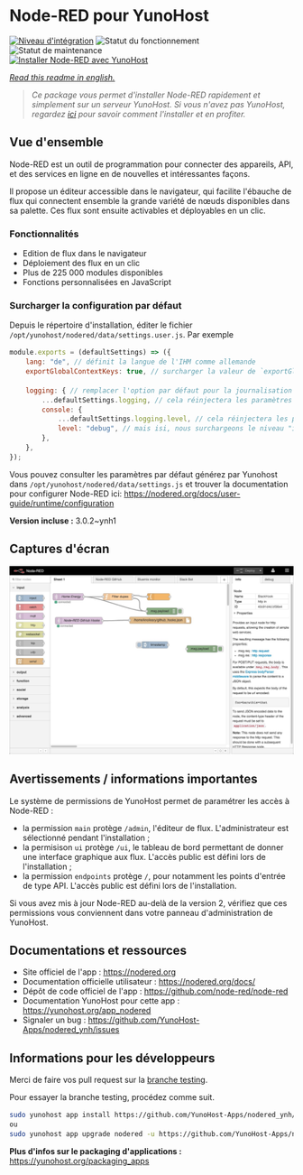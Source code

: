 <!--
N.B.: This README was automatically generated by https://github.com/YunoHost/apps/tree/master/tools/README-generator
It shall NOT be edited by hand.
-->

# Node-RED pour YunoHost

[![Niveau d'intégration](https://dash.yunohost.org/integration/nodered.svg)](https://dash.yunohost.org/appci/app/nodered) ![Statut du fonctionnement](https://ci-apps.yunohost.org/ci/badges/nodered.status.svg) ![Statut de maintenance](https://ci-apps.yunohost.org/ci/badges/nodered.maintain.svg)  
[![Installer Node-RED avec YunoHost](https://install-app.yunohost.org/install-with-yunohost.svg)](https://install-app.yunohost.org/?app=nodered)

*[Read this readme in english.](./README.md)*

> *Ce package vous permet d'installer Node-RED rapidement et simplement sur un serveur YunoHost.
Si vous n'avez pas YunoHost, regardez [ici](https://yunohost.org/#/install) pour savoir comment l'installer et en profiter.*

## Vue d'ensemble

Node-RED est un outil de programmation pour connecter des appareils, API, et des services en ligne en de nouvelles et intéressantes façons.

Il propose un éditeur accessible dans le navigateur, qui facilite l'ébauche de flux qui connectent ensemble la grande variété de nœuds disponibles dans sa palette. Ces flux sont ensuite activables et déployables en un clic.

### Fonctionnalités

- Edition de flux dans le navigateur
- Déploiement des flux en un clic
- Plus de 225 000 modules disponibles
- Fonctions personnalisées en JavaScript


### Surcharger la configuration par défaut

Depuis le répertoire d'installation, éditer le fichier `/opt/yunohost/nodered/data/settings.user.js`. Par exemple

```js
module.exports = (defaultSettings) => ({
    lang: "de", // définit la langue de l'IHM comme allemande
    exportGlobalContextKeys: true, // surcharger la valeur de `exportGlobalContextKeys`

    logging: { // remplacer l'option par défaut pour la journalisation (logging)
        ...defaultSettings.logging, // cela réinjectera les paramètres par défaut dans `logging`
        console: {
            ...defaultSettings.logging.level, // cela réinjectera les paramètres par défaut dans `logging.console`
            level: "debug", // mais isi, nous surchargeons le niveau "info" par "debug"
        },
    },
});
```

Vous pouvez consulter les paramètres par défaut générez par Yunohost dans `/opt/yunohost/nodered/data/settings.js` et trouver la documentation pour configurer Node-RED ici: https://nodered.org/docs/user-guide/runtime/configuration


**Version incluse :** 3.0.2~ynh1

## Captures d'écran

![Capture d'écran de Node-RED](./doc/screenshots/screenshot.jpg)

## Avertissements / informations importantes

Le système de permissions de YunoHost permet de paramétrer les accès à Node-RED :
* la permission `main` protège `/admin`, l'éditeur de flux. L'administrateur est sélectionné pendant l'installation ;
* la permisison `ui` protège `/ui`, le tableau de bord permettant de donner une interface graphique aux flux. L'accès public est défini lors de l'installation ;
* la permission `endpoints` protège `/`, pour notamment les points d'entrée de type API. L'accès public est défini lors de l'installation.

Si vous avez mis à jour Node-RED au-delà de la version 2, vérifiez que ces permissions vous conviennent dans votre panneau d'administration de YunoHost.

## Documentations et ressources

* Site officiel de l'app : <https://nodered.org>
* Documentation officielle utilisateur : <https://nodered.org/docs/>
* Dépôt de code officiel de l'app : <https://github.com/node-red/node-red>
* Documentation YunoHost pour cette app : <https://yunohost.org/app_nodered>
* Signaler un bug : <https://github.com/YunoHost-Apps/nodered_ynh/issues>

## Informations pour les développeurs

Merci de faire vos pull request sur la [branche testing](https://github.com/YunoHost-Apps/nodered_ynh/tree/testing).

Pour essayer la branche testing, procédez comme suit.

``` bash
sudo yunohost app install https://github.com/YunoHost-Apps/nodered_ynh/tree/testing --debug
ou
sudo yunohost app upgrade nodered -u https://github.com/YunoHost-Apps/nodered_ynh/tree/testing --debug
```

**Plus d'infos sur le packaging d'applications :** <https://yunohost.org/packaging_apps>

